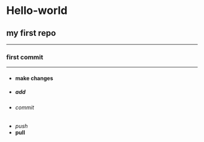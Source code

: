  # Hello-world
## my first repo
---------------
### first commit
---------------
- #### make changes
- ##### add
- ###### commit
- *push*
- **pull**

